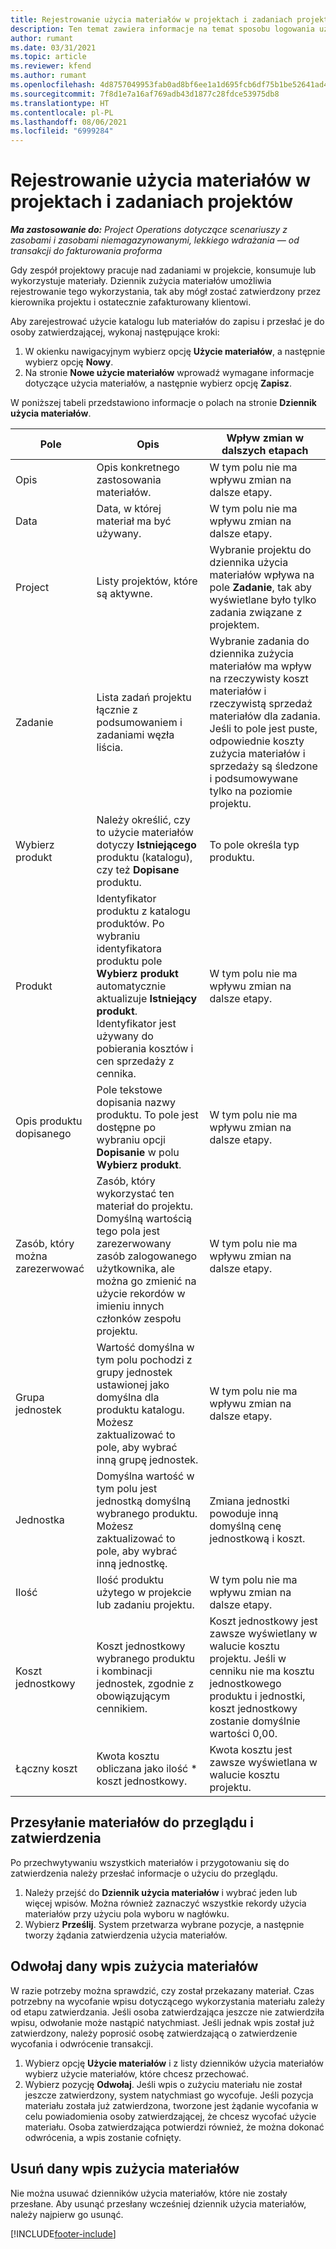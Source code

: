```yaml
---
title: Rejestrowanie użycia materiałów w projektach i zadaniach projektów
description: Ten temat zawiera informacje na temat sposobu logowania użycia materiałów do projektów i zadań projektów.
author: rumant
ms.date: 03/31/2021
ms.topic: article
ms.reviewer: kfend
ms.author: rumant
ms.openlocfilehash: 4d8757049953fab0ad8bf6ee1a1d695fcb6df75b1be52641ad4af3b3137d7a0a
ms.sourcegitcommit: 7f8d1e7a16af769adb43d1877c28fdce53975db8
ms.translationtype: HT
ms.contentlocale: pl-PL
ms.lasthandoff: 08/06/2021
ms.locfileid: "6999284"
---
```

# <a name="record-material-usage-on-projects-and-project-tasks"></a>Rejestrowanie użycia materiałów w projektach i zadaniach projektów

_**Ma zastosowanie do:** Project Operations dotyczące scenariuszy z zasobami i zasobami niemagazynowanymi, lekkiego wdrażania — od transakcji do fakturowania proforma_

Gdy zespół projektowy pracuje nad zadaniami w projekcie, konsumuje lub wykorzystuje materiały. Dziennik zużycia materiałów umożliwia rejestrowanie tego wykorzystania, tak aby mógł zostać zatwierdzony przez kierownika projektu i ostatecznie zafakturowany klientowi. 

Aby zarejestrować użycie katalogu lub materiałów do zapisu i przesłać je do osoby zatwierdzającej, wykonaj następujące kroki: 

1. W okienku nawigacyjnym wybierz opcję **Użycie materiałów**, a następnie wybierz opcję **Nowy**.
2. Na stronie **Nowe użycie materiałów** wprowadź wymagane informacje dotyczące użycia materiałów, a następnie wybierz opcję **Zapisz**.

W poniższej tabeli przedstawiono informacje o polach na stronie **Dziennik użycia materiałów**. 

| **Pole** | **Opis** | **Wpływ zmian w dalszych etapach** |
| --- | --- | --- |
| Opis | Opis konkretnego zastosowania materiałów. | W tym polu nie ma wpływu zmian na dalsze etapy. |
| Data | Data, w której materiał ma być używany. | W tym polu nie ma wpływu zmian na dalsze etapy. |
| Project | Listy projektów, które są aktywne. | Wybranie projektu do dziennika użycia materiałów wpływa na pole **Zadanie**, tak aby wyświetlane było tylko zadania związane z projektem. |
| Zadanie | Lista zadań projektu łącznie z podsumowaniem i zadaniami węzła liścia. | Wybranie zadania do dziennika zużycia materiałów ma wpływ na rzeczywisty koszt materiałów i rzeczywistą sprzedaż materiałów dla zadania. Jeśli to pole jest puste, odpowiednie koszty zużycia materiałów i sprzedaży są śledzone i podsumowywane tylko na poziomie projektu. |
| Wybierz produkt | Należy określić, czy to użycie materiałów dotyczy **Istniejącego** produktu (katalogu), czy też **Dopisane** produktu. | To pole określa typ produktu. |
| Produkt | Identyfikator produktu z katalogu produktów. Po wybraniu identyfikatora produktu pole **Wybierz produkt** automatycznie aktualizuje **Istniejący produkt**. Identyfikator jest używany do pobierania kosztów i cen sprzedaży z cennika. | W tym polu nie ma wpływu zmian na dalsze etapy. |
| Opis produktu dopisanego | Pole tekstowe dopisania nazwy produktu. To pole jest dostępne po wybraniu opcji **Dopisanie** w polu **Wybierz produkt**.| W tym polu nie ma wpływu zmian na dalsze etapy. |
| Zasób, który można zarezerwować| Zasób, który wykorzystać ten materiał do projektu. Domyślną wartością tego pola jest zarezerwowany zasób zalogowanego użytkownika, ale można go zmienić na użycie rekordów w imieniu innych członków zespołu projektu. | W tym polu nie ma wpływu zmian na dalsze etapy. |
| Grupa jednostek | Wartość domyślna w tym polu pochodzi z grupy jednostek ustawionej jako domyślna dla produktu katalogu. Możesz zaktualizować to pole, aby wybrać inną grupę jednostek. | W tym polu nie ma wpływu zmian na dalsze etapy. |
| Jednostka | Domyślna wartość w tym polu jest jednostką domyślną wybranego produktu. Możesz zaktualizować to pole, aby wybrać inną jednostkę. | Zmiana jednostki powoduje inną domyślną cenę jednostkową i koszt. |
| Ilość | Ilość produktu użytego w projekcie lub zadaniu projektu. | W tym polu nie ma wpływu zmian na dalsze etapy. |
| Koszt jednostkowy | Koszt jednostkowy wybranego produktu i kombinacji jednostek, zgodnie z obowiązującym cennikiem. | Koszt jednostkowy jest zawsze wyświetlany w walucie kosztu projektu. Jeśli w cenniku nie ma kosztu jednostkowego produktu i jednostki, koszt jednostkowy zostanie domyślnie wartości 0,00. |
| Łączny koszt | Kwota kosztu obliczana jako ilość \* koszt jednostkowy.| Kwota kosztu jest zawsze wyświetlana w walucie kosztu projektu. |


## <a name="submit-material-usage-for-review-and-approval"></a>Przesyłanie materiałów do przeglądu i zatwierdzenia 
Po przechwytywaniu wszystkich materiałów i przygotowaniu się do zatwierdzenia należy przesłać informacje o użyciu do przeglądu.

1. Należy przejść do **Dziennik użycia materiałów** i wybrać jeden lub więcej wpisów. Można również zaznaczyć wszystkie rekordy użycia materiałów przy użyciu pola wyboru w nagłówku.
2. Wybierz **Prześlij**. System przetwarza wybrane pozycje, a następnie tworzy żądania zatwierdzenia użycia materiałów.

## <a name="recall-a-material-usage-log"></a>Odwołaj dany wpis zużycia materiałów

W razie potrzeby można sprawdzić, czy został przekazany materiał. Czas potrzebny na wycofanie wpisu dotyczącego wykorzystania materiału zależy od etapu zatwierdzania.  Jeśli osoba zatwierdzająca jeszcze nie zatwierdziła wpisu, odwołanie może nastąpić natychmiast. Jeśli jednak wpis został już zatwierdzony, należy poprosić osobę zatwierdzającą o zatwierdzenie wycofania i odwrócenie transakcji.

1. Wybierz opcję **Użycie materiałów** i z listy dzienników użycia materiałów wybierz użycie materiałów, które chcesz przechować.
2. Wybierz pozycję **Odwołaj**. Jeśli wpis o zużyciu materiału nie został jeszcze zatwierdzony, system natychmiast go wycofuje. Jeśli pozycja materiału została już zatwierdzona, tworzone jest żądanie wycofania w celu powiadomienia osoby zatwierdzającej, że chcesz wycofać użycie materiału. Osoba zatwierdzająca potwierdzi również, że można dokonać odwrócenia, a wpis zostanie cofnięty.

## <a name="delete-a-material-usage-log"></a>Usuń dany wpis zużycia materiałów

Nie można usuwać dzienników użycia materiałów, które nie zostały przesłane. Aby usunąć przesłany wcześniej dziennik użycia materiałów, należy najpierw go usunąć.



[!INCLUDE[footer-include](../includes/footer-banner.md)]

